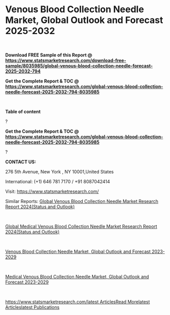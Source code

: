 <h1>Venous Blood Collection Needle Market, Global Outlook and Forecast 2025-2032</h1><br/><p><strong>Download FREE Sample of this Report @ <a href="https://www.statsmarketresearch.com/download-free-sample/8035985/global-venous-blood-collection-needle-forecast-2025-2032-794">https://www.statsmarketresearch.com/download-free-sample/8035985/global-venous-blood-collection-needle-forecast-2025-2032-794</a></strong></p>
 
 
 
 <div><b>Get the Complete Report & TOC @ <a href="https://www.statsmarketresearch.com/global-venous-blood-collection-needle-forecast-2025-2032-794-8035985">https://www.statsmarketresearch.com/global-venous-blood-collection-needle-forecast-2025-2032-794-8035985</a></b></div>
 
 
 
 <p><br />
 
 <b>Table of content</b></p>
 
 
 
 <p>? </p>
 
 
 
 <div><b>Get the Complete Report & TOC @ <a href="https://www.statsmarketresearch.com/global-venous-blood-collection-needle-forecast-2025-2032-794-8035985">https://www.statsmarketresearch.com/global-venous-blood-collection-needle-forecast-2025-2032-794-8035985</a></b></div>
 
 
 
 <p>? </p>
 
 
 
 <p><b>CONTACT US:</b><br />
 
 276 5th Avenue, New York , NY 10001,United States<br />
 
 International: (+1) 646 781 7170 / +91 8087042414<br />
 
 Visit: <a href="https://www.statsmarketresearch.com/">https://www.statsmarketresearch.com/</a><br />
 
 Similar Reports: <a href="https://www.statsmarketresearch.com/global-venous-blood-collection-needle-forecast-2025-2032-794-8035985">Global Venous Blood Collection Needle Market Research Report 2024(Status and Outlook)</a><br />
 
 <br />
 
 <a href="https://www.statsmarketresearch.com/global-venous-blood-collection-needle-forecast-2025-2032-794-8035985">Global Medical Venous Blood Collection Needle Market Research Report 2024(Status and Outlook)</a><br />
 
 <br />
 
 <a href="https://www.statsmarketresearch.com/global-venous-blood-collection-needle-forecast-2025-2032-794-8035985">Venous Blood Collection Needle Market, Global Outlook and Forecast 2023-2029</a><br />
 
 <br />
 
 <a href="https://www.statsmarketresearch.com/global-venous-blood-collection-needle-forecast-2025-2032-794-8035985">Medical Venous Blood Collection Needle Market, Global Outlook and Forecast 2023-2029</a><br />
 
 <br />
 
 <a href="https://gyeongbokgung.com">https://www.statsmarketresearch.com/</a><a href="https://hallyeomaritime.com">latest Articles</a><a href="https://jingwansa.com">Read More</a><a href="https://nguoiviet.jp/">latest Articles</a><a href="https://www.intelmarketresearch.com/">latest Publications</a></p>